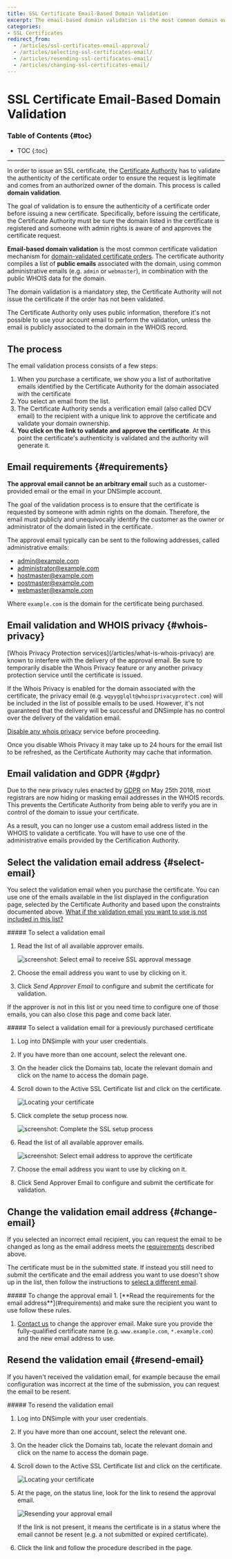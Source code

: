 ```yaml
---
title: SSL Certificate Email-Based Domain Validation
excerpt: The email-based domain validation is the most common domain ownership validation method for a certificate and it is required for domain-validated certificates.
categories:
- SSL Certificates
redirect_from:
  - /articles/ssl-certificates-email-approval/
  - /articles/selecting-ssl-certificates-email/
  - /articles/resending-ssl-certificates-email/
  - /articles/changing-ssl-certificates-email/
---
```


# SSL Certificate Email-Based Domain Validation

### Table of Contents {#toc}

* TOC
{:toc}

---

In order to issue an SSL certificate, the [Certificate Authority](/articles/what-is-certificate-authority) has to validate the authenticity of the certificate order to ensure the request is legitimate and comes from an authorized owner of the domain. This process is called **domain validation**.

The goal of validation is to ensure the authenticity of a certificate order before issuing a new certificate. Specifically, before issuing the certificate, the Certificate Authority must be sure the domain listed in the certificate is registered and someone with admin rights is aware of and approves the certificate request.

**Email-based domain validation** is the most common certificate validation mechanism for [domain-validated certificate orders](/articles/ssl-certificates-types/#ssl-certificates-by-validation-level). The certificate authority compiles a list of **public emails** associated with the domain, using common administrative emails (e.g. `admin` or `webmaster`), in combination with the public WHOIS data for the domain.

The domain validation is a mandatory step, the Certificate Authority will not issue the certificate if the order has not been validated.

<note>
The Certificate Authority only uses public information, therefore it's not possible to use your account email to perform the validation, unless the email is publicly associated to the domain in the WHOIS record.
</note>


## The process

The email validation process consists of a few steps:

1. When you purchase a certificate, we show you a list of authoritative emails identified by the Certificate Authority for the domain associated with the certificate
1. You select an email from the list.
1. The Certificate Authority sends a verification email (also called DCV email) to the recipient with a unique link to approve the certificate and validate your domain ownership.
1. **You click on the link to validate and approve the certificate**. At this point the certificate's authenticity is validated and the authority will generate it.


## Email requirements {#requirements}

**The approval email cannot be an arbitrary email** such as a customer-provided email or the email in your DNSimple account.

<note>
The goal of the validation process is to ensure that the certificate is requested by someone with admin rights on the domain. Therefore, the email must publicly and unequivocally identify the customer as the owner or administrator of the domain listed in the certificate.
</note>

The approval email typically can be sent to the following addresses, called administrative emails:

- admin@example.com
- administrator@example.com
- hostmaster@example.com
- postmaster@example.com
- webmaster@example.com

Where `example.com` is the domain for the certificate being purchased.


## Email validation and WHOIS privacy {#whois-privacy}

<warning>
[Whois Privacy Protection services](/articles/what-is-whois-privacy) are known to interfere with the delivery of the approval email. Be sure to temporarily disable the Whois Privacy feature or any another privacy protection service until the certificate is issued.
</warning>

If the Whois Privacy is enabled for the domain associated with the certificate, the privacy email (e.g. `wqyygglqlt@whoisprivacyprotect.com`) will be included in the list of possible emails to be used. However, it's not guaranteed that the delivery will be successful and DNSimple has no control over the delivery of the validation email.

[Disable any whois privacy](/articles/whois-privacy/#disable-whois-privacy) service before proceeding.

<info>
Once you disable Whois Privacy it may take up to 24 hours for the email list to be refreshed, as the Certificate Authority may cache that information.
</info>


## Email validation and GDPR {#gdpr}

Due to the new privacy rules enacted by [GDPR](https://en.wikipedia.org/wiki/General_Data_Protection_Regulation) on May 25th 2018, most registrars are now hiding or masking email addresses in the WHOIS records. This prevents the Certificate Authority from being able to verify you are in control of the domain to issue your certificate.

As a result, you can no longer use a custom email address listed in the WHOIS to validate a certificate. You will have to use one of the administrative emails provided by the Certification Authority.


## Select the validation email address {#select-email}

You select the validation email when you purchase the certificate. You can use one of the emails available in the list displayed in the configuration page, selected by the Certificate Authority and based upon the constraints documented above. [What if the validation email you want to use is not included in this list?](/articles/how-to-different-ssl-domain-validation-email)

<div class="section-steps" markdown="1">
##### To select a validation email

1.  Read the list of all available approver emails.

    ![screenshot: Select email to receive SSL approval message](/files/dnsimple-ssl-selectapprover.png)

2.  Choose the email address you want to use by clicking on it.
3.  Click *Send Approver Email* to configure and submit the certificate for validation.
</div>

If the approver is not in this list or you need time to configure one of those emails, you can also close this page and come back later.

<div class="section-steps" markdown="1">
##### To select a validation email for a previously purchased certificate

1.  Log into DNSimple with your user credentials.
1.  If you have more than one account, select the relevant one.
1.  On the header click the <label>Domains</label> tab, locate the relevant domain and click on the name to access the domain page.
1.  Scroll down to the <label>Active SSL Certificate</label> list and click on the certificate.

    ![Locating your certificate](/files/dnsimple-domain-certificates-list.png)

1.  Click <label>complete the setup process now</label>.

    ![screenshot: Complete the SSL setup process](/files/dnsimple-ssl-completesetup.png)

1.  Read the list of all available approver emails.

    ![screenshot: Select email address to approve the certificate](/files/dnsimple-ssl-selectapprover.png)

1.  Choose the email address you want to use by clicking on it.
1.  Click <label>Send Approver Email</label> to configure and submit the certificate for validation.
</div>


## Change the validation email address {#change-email}

If you selected an incorrect email recipient, you can request the email to be changed as long as the email address meets the [requirements](#requirements) described above.

The certificate must be in the submitted state. If instead you still need to submit the certificate and the email address you want to use doesn't show up in the list, then follow the instructions to [select a different email](#select-email).

<div class="section-steps" markdown="1">
##### To change the approval email
1. [**Read the requirements for the email address**](#requirements) and make sure the recipient you want to use follow these rules.

1. [Contact us](https://dnsimple.com/contact) to change the approver email. Make sure you provide the fully-qualified certificate name (e.g. `www.example.com`, `*.example.com`) and the new email address to use.
</div>


## Resend the validation email {#resend-email}

If you haven't received the validation email, for example because the email configuration was incorrect at the time of the submission, you can request the email to be resent.

<div class="section-steps" markdown="1">
##### To resend the validation email

1.  Log into DNSimple with your user credentials.
1.  If you have more than one account, select the relevant one.
1.  On the header click the <label>Domains</label> tab, locate the relevant domain and click on the name to access the domain page.
1.  Scroll down to the <label>Active SSL Certificate</label> list and click on the certificate.

    ![Locating your certificate](/files/dnsimple-domain-certificates-list.png)

1. At the page, on the status line, look for the link to resend the approval email.

    ![Resending your approval email](/files/dnsimple-ssl-resend-approval-link.png)

    If the link is not present, it means the certificate is in a status where the email cannot be resent (e.g. a not submitted or expired certificate).

1.  Click the link and follow the procedure described in the page.
</div>

